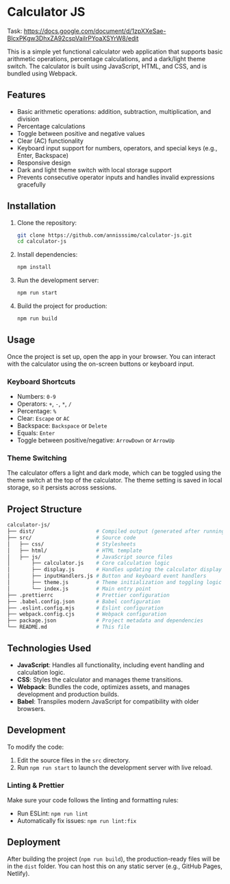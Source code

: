 # Calculator JS

Task: https://docs.google.com/document/d/1zpXXeSae-BlcxPKgw3DhxZA92cspVailrPYoaXSYrW8/edit

This is a simple yet functional calculator web application that supports basic arithmetic operations, percentage calculations, and a dark/light theme switch. The calculator is built using JavaScript, HTML, and CSS, and is bundled using Webpack.

## Features

- Basic arithmetic operations: addition, subtraction, multiplication, and division
- Percentage calculations
- Toggle between positive and negative values
- Clear (AC) functionality
- Keyboard input support for numbers, operators, and special keys (e.g., Enter, Backspace)
- Responsive design
- Dark and light theme switch with local storage support
- Prevents consecutive operator inputs and handles invalid expressions gracefully

## Installation

1. Clone the repository:
   ```bash
   git clone https://github.com/annisssimo/calculator-js.git
   cd calculator-js
   ```

2. Install dependencies:
   ```bash
   npm install
   ```

3. Run the development server:
   ```bash
   npm run start
   ```

4. Build the project for production:
   ```bash
   npm run build
   ```

## Usage

Once the project is set up, open the app in your browser. You can interact with the calculator using the on-screen buttons or keyboard input.

### Keyboard Shortcuts
- Numbers: `0-9`
- Operators: `+`, `-`, `*`, `/`
- Percentage: `%`
- Clear: `Escape` or `AC`
- Backspace: `Backspace` or `Delete`
- Equals: `Enter`
- Toggle between positive/negative: `ArrowDown` or `ArrowUp`

### Theme Switching
The calculator offers a light and dark mode, which can be toggled using the theme switch at the top of the calculator. The theme setting is saved in local storage, so it persists across sessions.

## Project Structure

```bash
calculator-js/
├── dist/                    # Compiled output (generated after running build)
├── src/                     # Source code
│   ├── css/                 # Stylesheets
│   ├── html/                # HTML template
│   ├── js/                  # JavaScript source files
│       ├── calculator.js    # Core calculation logic
│       ├── display.js       # Handles updating the calculator display
│       ├── inputHandlers.js # Button and keyboard event handlers
│       ├── theme.js         # Theme initialization and toggling logic
│       └── index.js         # Main entry point
├── .prettierrc              # Prettier configuration
├── .babel.config.json       # Babel configuration
├── .eslint.config.mjs       # Eslint configuration
├── webpack.config.cjs       # Webpack configuration
├── package.json             # Project metadata and dependencies
└── README.md                # This file
```

## Technologies Used

- **JavaScript**: Handles all functionality, including event handling and calculation logic.
- **CSS**: Styles the calculator and manages theme transitions.
- **Webpack**: Bundles the code, optimizes assets, and manages development and production builds.
- **Babel**: Transpiles modern JavaScript for compatibility with older browsers.

## Development

To modify the code:
1. Edit the source files in the `src` directory.
2. Run `npm run start` to launch the development server with live reload.

### Linting & Prettier

Make sure your code follows the linting and formatting rules:
- Run ESLint: `npm run lint`
- Automatically fix issues: `npm run lint:fix`

## Deployment

After building the project (`npm run build`), the production-ready files will be in the `dist` folder. You can host this on any static server (e.g., GitHub Pages, Netlify).
